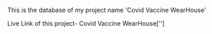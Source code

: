 

This is the database of my project name 'Covid Vaccine WearHouse'

Live Link of this project- Covid Vaccine WearHouse['']
